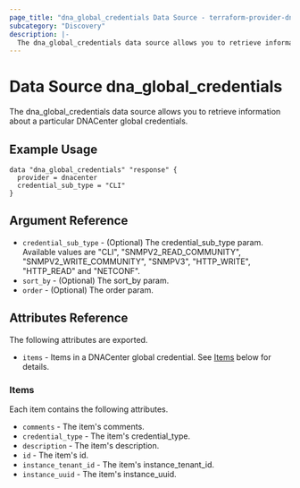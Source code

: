 ```yaml
---
page_title: "dna_global_credentials Data Source - terraform-provider-dnacenter"
subcategory: "Discovery"
description: |-
  The dna_global_credentials data source allows you to retrieve information about a particular DNACenter global credentials.
---
```


# Data Source dna_global_credentials

The dna_global_credentials data source allows you to retrieve information about a particular DNACenter global credentials.

## Example Usage

```hcl
data "dna_global_credentials" "response" {
  provider = dnacenter
  credential_sub_type = "CLI"
}
```

## Argument Reference

- `credential_sub_type` - (Optional) The credential_sub_type param. Available values are "CLI", "SNMPV2_READ_COMMUNITY", "SNMPV2_WRITE_COMMUNITY", "SNMPV3", "HTTP_WRITE", "HTTP_READ" and "NETCONF".
- `sort_by` - (Optional) The sort_by param.
- `order` - (Optional) The order param.

## Attributes Reference

The following attributes are exported.

- `items` - Items in a DNACenter global credential. See [Items](#items) below for details.

### Items

Each item contains the following attributes.

- `comments` - The item's comments.
- `credential_type` - The item's credential_type.
- `description` - The item's description.
- `id` - The item's id.
- `instance_tenant_id` - The item's instance_tenant_id.
- `instance_uuid` - The item's instance_uuid.
